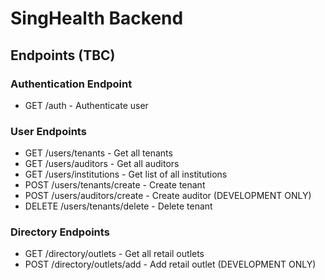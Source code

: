 # SingHealth Backend

## Endpoints (TBC)
### Authentication Endpoint
* GET /auth - Authenticate user
### User Endpoints
* GET /users/tenants - Get all tenants
* GET /users/auditors - Get all auditors
* GET /users/institutions - Get list of all institutions
* POST /users/tenants/create - Create tenant
* POST /users/auditors/create - Create auditor (DEVELOPMENT ONLY)
* DELETE /users/tenants/delete - Delete tenant
### Directory Endpoints
* GET /directory/outlets - Get all retail outlets
* POST /directory/outlets/add - Add retail outlet (DEVELOPMENT ONLY)